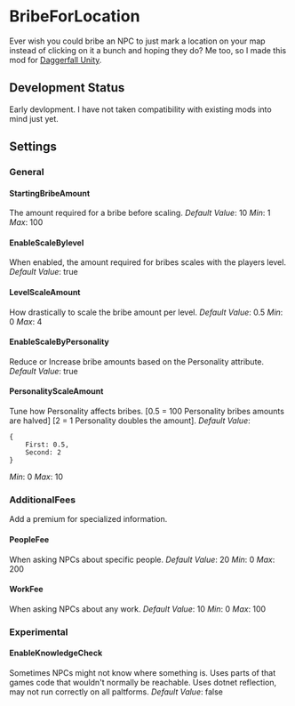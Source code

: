 # BribeForLocation

Ever wish you could bribe an NPC to just mark a location on your map instead of clicking on it a bunch and hoping they do? Me too, so I made this mod for [Daggerfall Unity](https://github.com/Interkarma/daggerfall-unity/).

## Development Status

Early devlopment. I have not taken compatibility with existing mods into mind just yet.

## Settings

### General

#### StartingBribeAmount
The  amount required for a bribe before scaling.
*Default Value*: 10
_Min_: 1
_Max_: 100

#### EnableScaleBylevel
When enabled, the amount required for bribes scales with the players level.
*Default Value*: true

#### LevelScaleAmount
How drastically to scale the bribe amount per level.
*Default Value*: 0.5
_Min_: 0
_Max_: 4

#### EnableScaleByPersonality
Reduce or Increase bribe amounts based on the Personality attribute.
*Default Value*: true

#### PersonalityScaleAmount
Tune how Personality affects bribes. \[0.5 = 100 Personality bribes amounts are halved\] \[2 = 1 Personality doubles the amount\].
*Default Value*:
```
{
    First: 0.5,
    Second: 2
}
```
_Min_: 0
_Max_: 10

### AdditionalFees
Add a premium for specialized information.

#### PeopleFee
When asking NPCs about specific people.
*Default Value*: 20
_Min_: 0
_Max_: 200

#### WorkFee
When asking NPCs about any work.
*Default Value*: 10
_Min_: 0
_Max_: 100

### Experimental

#### EnableKnowledgeCheck
Sometimes NPCs might not know where something is. Uses parts of that games code that wouldn't normally be reachable. Uses dotnet reflection, may not run correctly on all paltforms.
*Default Value*: false